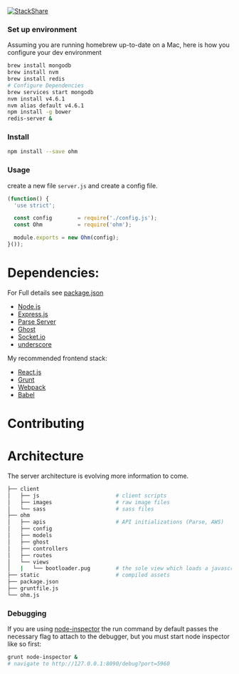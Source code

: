[![StackShare](http://img.shields.io/badge/tech-stack-0690fa.svg?style=flat)](http://stackshare.io/camwes/ohm-fm)
### Set up environment
Assuming you are running homebrew up-to-date on a Mac, here is how you configure your dev environment
```sh
brew install mongodb
brew install nvm
brew install redis
# Configure Dependencies
brew services start mongodb
nvm install v4.6.1
nvm alias default v4.6.1
npm install -g bower
redis-server &
```
### Install
```sh
npm install --save ohm
```
### Usage
create a new file `server.js` and create a config file.
```javascript
(function() {
  'use strict';

  const config        = require('./config.js');
  const Ohm           = require('ohm');

  module.exports = new Ohm(config);
}());
````
# Dependencies:
For Full details see [package.json](https://github.com/ohmlabs/ohm/blob/master/package.json)

* [Node.js](https://nodejs.org/en/)
* [Express.js](http://expressjs.com/guide.html)
* [Parse Server](https://github.com/ParsePlatform/parse-server)
* [Ghost](https://ghost.org/)
* [Socket.io](https://github.com/socketio/socket.io)
* [underscore](http://underscorejs.org/)

My recommended frontend stack:
* [React.js](https://facebook.github.io/react/)
* [Grunt](http://gruntjs.com/)
* [Webpack](https://webpack.github.io/)
* [Babel](https://babeljs.io/)


# Contributing
# Architecture
The server architecture is evolving more information to come.
```sh
├── client
│   ├── js                        # client scripts
│   ├── images                    # raw image files
│   └── sass                      # sass files
├── ohm
│   ├── apis                      # API initializations (Parse, AWS)
│   ├── config
│   ├── models
│   ├── ghost
│   ├── controllers
│   ├── routes
│   └── views                     
│   |   └── bootloader.pug        # the sole view which loads a javascript file
├── static                        # compiled assets
├── package.json
├── gruntfile.js
└── ohm.js
```
### Debugging
If you are using [node-inspector](https://github.com/node-inspector/node-inspector) the run command by default passes the necessary flag to attach to the debugger, but you must start node inspector like so first:
```sh
grunt node-inspector &
# navigate to http://127.0.0.1:8090/debug?port=5960
```
